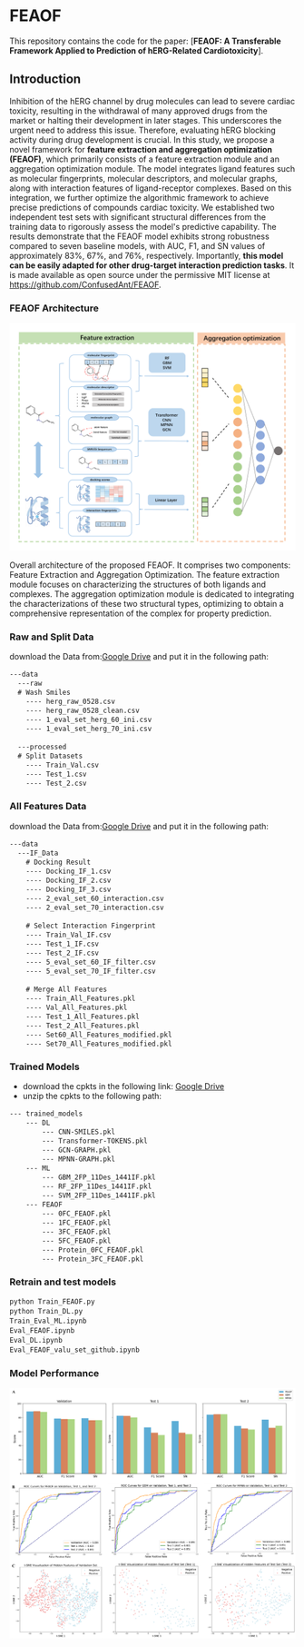 # FEAOF

This repository contains the code for the paper: [**FEAOF: A Transferable Framework Applied to Prediction of hERG-Related Cardiotoxicity**]. 

## Introduction

Inhibition of the hERG channel by drug molecules can lead to severe cardiac toxicity, resulting in the withdrawal of many approved drugs from the market or halting their development in later stages. This underscores the urgent need to address this issue. Therefore, evaluating hERG blocking activity during drug development is crucial. In this study, we propose a novel framework for **feature extraction and aggregation optimization (FEAOF)**, which primarily consists of a feature extraction module and an aggregation optimization module. The model integrates ligand features such as molecular fingerprints, molecular descriptors, and molecular graphs, along with interaction features of ligand-receptor complexes. Based on this integration, we further optimize the algorithmic framework to achieve precise predictions of compounds cardiac toxicity. We established two independent test sets with significant structural differences from the training data to rigorously assess the model's predictive capability. The results demonstrate that the FEAOF model exhibits strong robustness compared to seven baseline models, with AUC, F1, and SN values of approximately 83%, 67%, and 76%, respectively. Importantly, **this model can be easily adapted for other drug-target interaction prediction tasks**. It is made available as open source under the permissive MIT license at https://github.com/ConfusedAnt/FEAOF.

### FEAOF Architecture

![FEAOF](./docs/Architecture.png)

Overall architecture of the proposed FEAOF. It comprises two components: Feature Extraction and Aggregation Optimization. The feature extraction module focuses on characterizing the structures of both ligands and complexes. The aggregation optimization module is dedicated to integrating the characterizations of these two structural types, optimizing to obtain a comprehensive representation of the complex for property prediction.

### Raw and Split Data

download the Data from:[Google Drive](https://drive.google.com/file/d/1l4zSZVukms-DZDgp-mJ9Zj3ZbXIndTXd/view?usp=sharing) and put it in the following path:

```
---data
  ---raw
  # Wash Smiles
    ---- herg_raw_0528.csv
    ---- herg_raw_0528_clean.csv
    ---- 1_eval_set_herg_60_ini.csv
    ---- 1_eval_set_herg_70_ini.csv

  ---processed
  # Split Datasets
    ---- Train_Val.csv
    ---- Test_1.csv
    ---- Test_2.csv
```
### All Features Data

download the Data from:[Google Drive](https://drive.google.com/file/d/1l4zSZVukms-DZDgp-mJ9Zj3ZbXIndTXd/view?usp=sharing) and put it in the following path:

```
---data
  ---IF_Data
    # Docking Result
    ---- Docking_IF_1.csv
    ---- Docking_IF_2.csv
    ---- Docking_IF_3.csv
    ---- 2_eval_set_60_interaction.csv
    ---- 2_eval_set_70_interaction.csv

    # Select Interaction Fingerprint
    ---- Train_Val_IF.csv
    ---- Test_1_IF.csv
    ---- Test_2_IF.csv
    ---- 5_eval_set_60_IF_filter.csv
    ---- 5_eval_set_70_IF_filter.csv

    # Merge All Features
    ---- Train_All_Features.pkl
    ---- Val_All_Features.pkl
    ---- Test_1_All_Features.pkl
    ---- Test_2_All_Features.pkl
    ---- Set60_All_Features_modified.pkl
    ---- Set70_All_Features_modified.pkl
```

### Trained Models

- download the cpkts in the following link: [Google Drive](https://drive.google.com/file/d/1qWF9zhevi33jVZwWYAG1djefvxiZvm5M/view?usp=drive_link)
- unzip the cpkts to the following path:
```
--- trained_models
    --- DL
        --- CNN-SMILES.pkl
        --- Transformer-TOKENS.pkl
        --- GCN-GRAPH.pkl
        --- MPNN-GRAPH.pkl
    --- ML
        --- GBM_2FP_11Des_1441IF.pkl
        --- RF_2FP_11Des_1441IF.pkl
        --- SVM_2FP_11Des_1441IF.pkl
    --- FEAOF
        --- 0FC_FEAOF.pkl
        --- 1FC_FEAOF.pkl
        --- 3FC_FEAOF.pkl
        --- 5FC_FEAOF.pkl
        --- Protein_0FC_FEAOF.pkl
        --- Protein_3FC_FEAOF.pkl
```

### Retrain and test models
```bash
python Train_FEAOF.py
python Train_DL.py
Train_Eval_ML.ipynb
Eval_FEAOF.ipynb
Eval_DL.ipynb
Eval_FEAOF_valu_set_github.ipynb
```

### Model Performance
![Performance](./docs/Performance.png)


